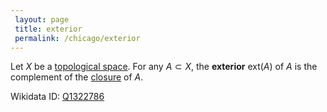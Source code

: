 ```yaml
---
 layout: page
 title: exterior
 permalink: /chicago/exterior
---
```

Let $X$ be a [topological space](https://mathgloss.github.io/MathGloss/topological_space). For any $A\subset X$, the **exterior** $\text{ext}(A)$ of $A$ is the complement of the [closure](https://mathgloss.github.io/MathGloss/closure) of $A$.

Wikidata ID: [Q1322786](https://www.wikidata.org/wiki/Q1322786)